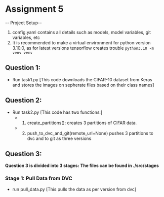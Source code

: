 # Assignment 5

-- Project Setup--
1. config.yaml contains all details such as models, model variables, git variables, etc
2. It is recommended to make a virtual environment for python version 3.10.0, as for latest versions tensorflow creates trouble
`python3.10 -m venv venv`

## Question 1:

- Run task1.py [This code downloads the CIFAR-10 dataset from Keras and stores the images on sepherate files based on their class names]

## Question 2:

- Run task2.py [This code has two functions:] 
    - 1. create_partitions(): creates 3 partitions of CIFAR data. 
    - 2. push_to_dvc_and_git(remote_url=None) pushes 3 partitions to dvc and to git as three versions

## Question 3:
**Question 3 is divided into 3 stages:**
**The files can be found in ./src/stages**

### Stage 1: Pull Data from DVC
- run pull_data.py [This pulls the data as per version from dvc]